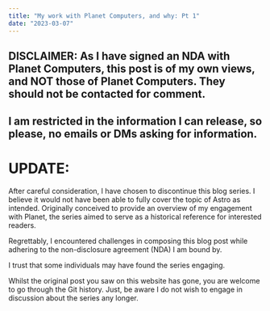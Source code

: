 ```yaml
---
title: "My work with Planet Computers, and why: Pt 1"
date: "2023-03-07"
---
```


## DISCLAIMER: As I have signed an NDA with Planet Computers, this post is of my own views, and NOT those of Planet Computers. They should not be contacted for comment.
## I am restricted in the information I can release, so please, no emails or DMs asking for information.

# UPDATE:

After careful consideration, I have chosen to discontinue this blog series. I
believe it would not have been able to fully cover the topic of Astro as
intended. Originally conceived to provide an overview of my engagement with
Planet, the series aimed to serve as a historical reference for interested
readers.

Regrettably, I encountered challenges in composing this blog post while
adhering to the non-disclosure agreement (NDA) I am bound by.

I trust that some individuals may have found the series engaging.

Whilst the original post you saw on this website has gone, you are welcome to
go through the Git history. Just, be aware I do not wish to engage in
discussion about the series any longer.

